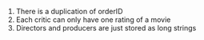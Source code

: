 1. There is a duplication of orderID 
2. Each critic can only have one rating of a movie
3. Directors and producers are just stored as long strings

